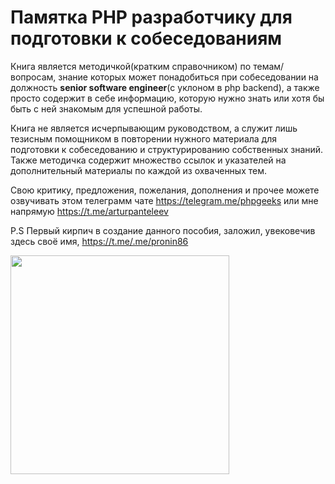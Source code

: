 # Памятка PHP разработчику для подготовки к собеседованиям

Книга является методичкой(кратким справочником) по темам/вопросам, знание которых может понадобиться при собеседовании на должность **senior software engineer**(с уклоном в php backend), а также просто содержит в себе информацию, которую нужно знать или хотя бы быть с ней знакомым для успешной работы.

Книга не является исчерпывающим руководством, а служит лишь тезисным помощником в повторении нужного материала для подготовки к собеседованию и структурированию собственных знаний. Также методичка содержит множество ссылок и указателей на дополнительный материалы по каждой из охваченных тем.

Свою критику, предложения, пожелания, дополнения и прочее можете озвучивать этом телеграмм чате https://telegram.me/phpgeeks или мне напрямую https://t.me/arturpanteleev

P.S Первый кирпич в создание данного пособия, заложил, увековечив здесь своё имя, https://t.me/.me/pronin86

<img src="media/image1.jpeg" height="350px" />
